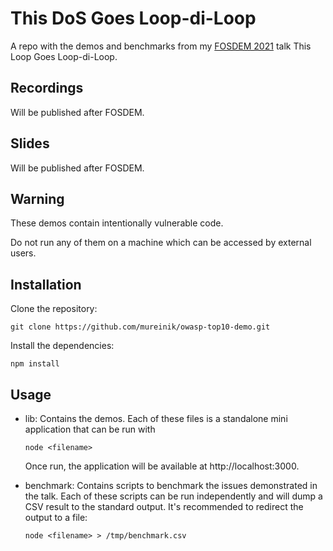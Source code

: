 # This DoS Goes Loop-di-Loop

A repo with the demos and benchmarks from my
[FOSDEM 2021](https://fosdem.org/2021/) talk This Loop Goes
Loop-di-Loop.

## Recordings
Will be published after FOSDEM.


## Slides
Will be published after FOSDEM.


## Warning

These demos contain intentionally vulnerable code.

Do not run any of them on a machine which can be accessed by external
users.


## Installation

Clone the repository:
```
git clone https://github.com/mureinik/owasp-top10-demo.git
```

Install the dependencies:
```
npm install
```


## Usage
- lib: Contains the demos. Each of these files is a standalone mini
  application that can be run with
  ```
  node <filename>
  ```

  Once run, the application will be available at http://localhost:3000.

- benchmark: Contains scripts to benchmark the issues demonstrated in
  the talk. Each of these scripts can be run independently and will
  dump a CSV result to the standard output. It's recommended to redirect
  the output to a file:
  ```
  node <filename> > /tmp/benchmark.csv
  ```
